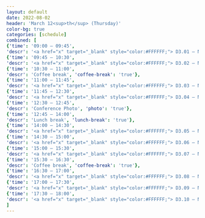 ```yaml
---
layout: default
date: 2022-08-02
header: 'March 12<sup>th</sup> (Thursday)'
color-bg: true
categories: [schedule]
combined: [
{'time': '09:00 – 09:45', 
'descr': '<a href="x" target="_blank" style="color:#FFFFFF;"> D3.01 – NAME </a>', 'keynote': 'true', 'session': 'Session 6 (Chair: NAME)'},
{'time': '09:45 – 10:30', 
'descr': '<a href="x" target="_blank" style="color:#FFFFFF;"> D3.02 – NAME </a>', 'keynote': 'true'},
{'time': '10:30 – 11:00', 
'descr': 'Coffee break', 'coffee-break': 'true'},
{'time': '11:00 – 11:45', 
'descr': '<a href="x" target="_blank" style="color:#FFFFFF;"> D3.03 – NAME </a>', 'keynote': 'true',  'session': 'Session 7 (Chair: NAME)'},
{'time': '11:45 – 12:30', 
'descr': '<a href="x" target="_blank" style="color:#FFFFFF;"> D3.04 – NAME </a>', 'keynote': 'true'},
{'time': '12:30 – 12:45', 
'descr': 'Conference Photo', 'photo': 'true'},
{'time': '12:45 – 14:00', 
'descr': 'Lunch break', 'lunch-break': 'true'},
{'time': '14:00 – 14:30', 
'descr': '<a href="x" target="_blank" style="color:#FFFFFF;"> D3.05 – NAME </a>', 'talk': 'true', 'session': 'Session 8 (Chair: NAME)'},
{'time': '14:30 – 15:00', 
'descr': '<a href="x" target="_blank" style="color:#FFFFFF;"> D3.06 – NAME </a>', 'talk': 'true'},
{'time': '15:00 – 15:30', 
'descr': '<a href="x" target="_blank" style="color:#FFFFFF;"> D3.07 – NAME </a>', 'talk': 'true'},
{'time': '15:30 – 16:30', 
'descr': 'Coffee break', 'coffee-break': 'true'},
{'time': '16:30 – 17:00', 
'descr': '<a href="x" target="_blank" style="color:#FFFFFF;"> D3.08 – NAME </a>', 'talk': 'true', 'session': 'Session 9 (Chair: NAME)'},
{'time': '17:00 – 17:30', 
'descr': '<a href="x" target="_blank" style="color:#FFFFFF;"> D3.09 – NAME </a>', 'talk': 'true'},
{'time': '17:30 – 18:00', 
'descr': '<a href="x" target="_blank" style="color:#FFFFFF;"> D3.10 – NAME </a>', 'talk': 'true'},
]
---
```

